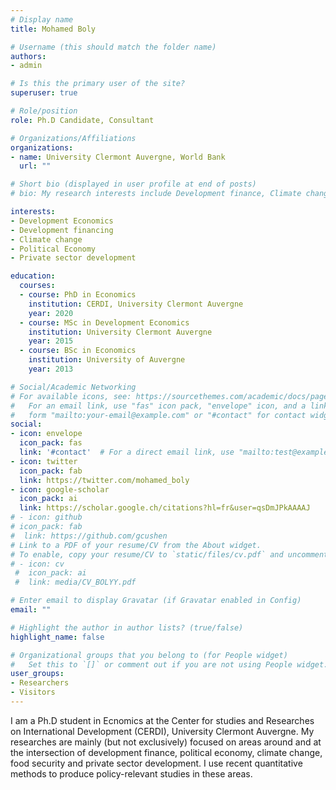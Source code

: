 ```yaml
---
# Display name
title: Mohamed Boly

# Username (this should match the folder name)
authors:
- admin

# Is this the primary user of the site?
superuser: true

# Role/position
role: Ph.D Candidate, Consultant

# Organizations/Affiliations
organizations:
- name: University Clermont Auvergne, World Bank
  url: ""

# Short bio (displayed in user profile at end of posts)
# bio: My research interests include Development finance, Climate change policies, Private sector development, labor markets.

interests:
- Development Economics
- Development financing
- Climate change
- Political Economy
- Private sector development

education:
  courses:
  - course: PhD in Economics
    institution: CERDI, University Clermont Auvergne
    year: 2020
  - course: MSc in Development Economics
    institution: University Clermont Auvergne
    year: 2015
  - course: BSc in Economics
    institution: University of Auvergne
    year: 2013

# Social/Academic Networking
# For available icons, see: https://sourcethemes.com/academic/docs/page-builder/#icons
#   For an email link, use "fas" icon pack, "envelope" icon, and a link in the
#   form "mailto:your-email@example.com" or "#contact" for contact widget.
social:
- icon: envelope
  icon_pack: fas
  link: '#contact'  # For a direct email link, use "mailto:test@example.org".
- icon: twitter
  icon_pack: fab
  link: https://twitter.com/mohamed_boly
- icon: google-scholar
  icon_pack: ai
  link: https://scholar.google.ch/citations?hl=fr&user=qsDmJPkAAAAJ
# - icon: github
# icon_pack: fab
#  link: https://github.com/gcushen
# Link to a PDF of your resume/CV from the About widget.
# To enable, copy your resume/CV to `static/files/cv.pdf` and uncomment the lines below.
# - icon: cv
 #  icon_pack: ai
 #  link: media/CV_BOLYY.pdf

# Enter email to display Gravatar (if Gravatar enabled in Config)
email: ""

# Highlight the author in author lists? (true/false)
highlight_name: false

# Organizational groups that you belong to (for People widget)
#   Set this to `[]` or comment out if you are not using People widget.
user_groups:
- Researchers
- Visitors
---
```


I am a Ph.D student in Ecnomics at the Center for studies and Researches on International Development (CERDI), University Clermont Auvergne.
My researches are mainly (but not exclusively) focused on areas around and at the intersection of development finance, political economy, climate change, food security and private sector development. I use recent quantitative methods to produce policy-relevant studies in these areas.
